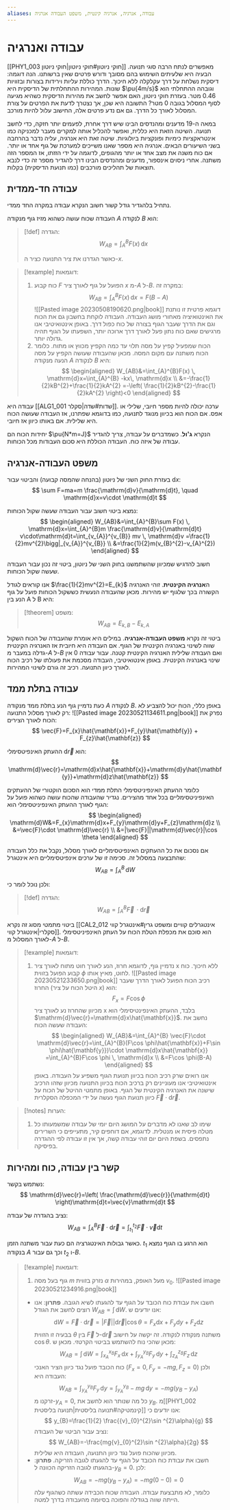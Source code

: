```yaml
---
aliases: עבודה, אנרגיה, אנרגיה קינטית, משפט העבודה אנרגיה
---
```


# עבודה ואנרגיה

[[PHY1_003 חוקי ניוטון#חוקי ניוטון|חוקי ניוטון]] מאפשרים לנתח הרבה סוגי תנועה. הבעיה היא שלעיתים השימוש בהם מסובך ודורש פרטים שאין ברשותנו. הנה דוגמה:
דיסקית נשלחת על דרך עקלקלה ללא חיכוך. הדרך כוללת עליות וירידות בצורות ובזוויות שונות. המהירות ההתחלתית של הדיסקית היא $\pu{4m/s}$ וגובהה ההתחלתי הוא $0.46$ מטר. בעזרת חוקי ניוטון, האם אפשר לחשב את מהירות הדיסקית כשהיא מגיעה לסוף המסלול בגובה $0$ מטר?
התשובה היא שכן, אך נצטרך לדעת את הפרטים על צורת המסלול לאורך כל הדרך. גם אם נדע פרטים אלה, החישוב עלול להיות מורכב.

במאה ה-19 מדענים ומהנדסים הבינו שיש דרך אחרת, לפעמים יותר חזקה, כדי לחשב תנועה. השיטה הזאת היא כללית, ואפשר להכליל אותה למקרים מעבר למכניקה כמו אינטראקציות כימיות ופונקציות ביולוגיות. שיטה זאת היא אנרגיה, עליה נדבר בהרחבה בשני השיעורים הבאים. אנרגיה היא מספר שאנו משייכים למערכת של גוף אחד או יותר. אם כוח משנה את מצב אחד או יותר מהגופים, לדוגמה על ידי הזזתו, אז המספר הזה משתנה. אחרי ניסוים אינספור, מדענים ומהנדסים הבינו דרך להגדיר מספר זה כדי לנבא תוצאות של תהליכים מורכבים (כמו תנועת הדיסקית) בקלות.

## עבודה חד-ממדית
נתחיל בלהגדיר גודל קשור חשוב הנקרא עבודה במקרה החד ממדי.

העבודה שכוח עושה כשהוא מזיז גוף מנקודה $A$ לנקודה $B$ הוא:
>[!def] הגדרה:
> $$
> W_{AB}=\int _{A}^{B}F(x) \, \mathrm{d}x 
> $$
> 
> כאשר הגדרנו את ציר התנועה כציר ה-$x$.

>[!example] דוגמאות:
>1. כוח קבוע $F$ הפועל על גוף לאורך ציר $x$ מ-$A$ ל-$B$. במקרה זה:
>	$$
>	W_{AB}=\int_{A}^{B}F(x)  \, \mathrm{d}x=F(B-A) 
>	$$
>	![[Pasted image 20230508190620.png|book]]
>	דוגמא פרטית זו נותנת את האינטואיציה מאחורי מושג העבודה. העבודה לוקחת בחשבון גם את הכוח וגם את הדרך שעבר הגוף בצורה של כוח כפול דרך. באופן אינטואיטיבי אנו מרגישים שאם כוח נתון פעל לאורך דרך ארוכה יותר, השפעתו על הגוף תהיה גדולה יותר.
>2. הכוח שמפעיל קפיץ על מסה תלוי עד כמה הקפיץ מכווץ או מתוח. כלומר הכוח משתנה עם מקום המסה. מכאן שהעבודה שעושה הקפיץ על מסה הנעה מנקודה $A$ לנקודה $B$ היא:
>	$$
>	\begin{aligned}
>	W_{AB}&=\int_{A}^{B}F(x)  \, \mathrm{d}x=\int_{A}^{B}  -kx\, \mathrm{d}x \\
>	&=-\frac{1}{2}kB^{2}+\frac{1}{2}kA^{2}  =-\left( \frac{1}{2}kB^{2}-\frac{1}{2}kA^{2} \right)<0
>	\end{aligned}
>	$$


עבודה היא [[ALG1_001 שדות#שדה|סקלר]]. ערכה יכולה להיות מספר חיובי, שלילי או אפס. אם הכוח הוא בכיוון מנוגד לתנועה, כמו בדוגמא שפתרנו, אז העבודה שעושה הכוח היא שלילית. אם באותו כיוון אז חיובי.

יחידות הכוח הם $\pu{N*m=J}$ הנקרא **ג'ול**. כשמדברים על עבודה, צריך להגדיר עבודה של איזה כוח. העבודה הכוללת היא סכום העבודות מכל הכוחות.

## משפט העבודה-אנרגיה

בעזרת החוק השני של ניוטון (בהנחה שהמסה קבועה) והביטוי עבור $\mathrm{d}x$:
$$
\sum F=ma=m \frac{\mathrm{d}v}{\mathrm{d}t}, \quad \mathrm{d}x=v\cdot \mathrm{d}t
$$

נמצא ביטוי חשוב עבור העבודה שעשה שקול הכוחות:
$$
\begin{aligned}
W_{AB}&=\int_{A}^{B}\sum F(x)  \, \mathrm{d}x=\int_{A}^{B}m \frac{\mathrm{d}v}{\mathrm{d}t}   v\cdot\mathrm{d}t=\int_{v_{A}}^{v_{B}} mv \, \mathrm{d}v =\frac{1}{2}mv^{2}\bigg|_{v_{A}}^{v_{B}} \\
&=\frac{1}{2}m(v_{B}^{2}-v_{A}^{2}) 
\end{aligned} 
$$

חשוב להדגיש שמכיוון שהשתמשנו בחוק השני של ניוטון, ביטוי זה נכון עבור העבודה שעשה שקול הכוחות.

אנו קוראים לגודל $\frac{1}{2}mv^{2}=E_{k}$ ה**אנרגיה הקינטית**. זוהי האנרגיה הקשורה בכך שלגוף יש מהירות. מכאן שהעבודה הנעשית כששקול הכוחות פועל על גוף הנע בין A ל B היא:
>[!theorem] משפט:
> $$
> W_{AB}=E_{k,B}-E_{k,A}
> $$

ביטוי זה נקרא **משפט העבודה-אנרגיה**. במילים היא אומרת שהעבודה של הכוח השקול שווה לשינוי באנרגיה הקינטית של הגוף. אם העבודה היא חיובית אז האנרגיה הקינטית גדלה במעבר מ-$A$ ל-$B$ ואם העבודה שלילית האנרגיה הקינטית קטנה. עבור עבודה $0$ אין שינוי באנרגיה הקינטית. באופן אינטואיטיבי, העבודה מסכמת את פעולתו של רכיב הכוח לאורך כיוון התנועה. רכיב זה גורם לשינוי המהירות.

## עבודה בתלת ממד
כעת נדמיין גוף הנע בתלת ממד מנקודה $A$ לנקודה $B$. באופן כללי, הכוח יכול להצביע לא רק לאורך מסלול התנועה:
![[Pasted image 20230521134611.png|book]]
נפרק את הכוח לאורך הצירים:
$$
\vec{F}=F_{x}\hat{\mathbf{x}}+F_{y}\hat{\mathbf{y}} + F_{z}\hat{\mathbf{z}}
$$

ההעתק האינפיטסימלי $\mathrm{d}\vec{r}$ הוא:
$$
\mathrm{d}\vec{r}=\mathrm{d}x\hat{\mathbf{x}}+\mathrm{d}y\hat{\mathbf{y}}+\mathrm{d}z\hat{\mathbf{z}}
$$

כלומר ההעתק האינפיניטסימלי התלת ממדי הוא הסכום הוקטורי של ההעתקים האינפיניטסימליים בכל אחד מהצירים. נגדיר שהעבודה שהכוח עושה כשהוא פועל על הגוף לאורך ההעתק האינפיניטסימלי הוא:
$$
\begin{aligned}
\mathrm{d}W&=F_{x}\mathrm{d}x+F_{y}\mathrm{d}y+F_{z}\mathrm{d}z \\
&=\vec{F}\cdot \mathrm{d}\vec{r} \\
&=|\vec{F}||\mathrm{d}\vec{r}|\cos \theta
\end{aligned}
$$

אם נסכום את כל ההעתקים האינפיטסימליים לאורך מסלול, נקבל את כלל העבודה שהתבצעה במסלול זה. סכימה זו של ערכים אינפיטסימליים היא אינטגרל:
$$
W_{AB}=\int_{A}^{B}  \, \mathrm{d}W 
$$

ולכן נוכל לומר כי:
>[!def] הגדרה:
> $$
> W_{AB}=\int_{A}^{B} \vec{F} \, \cdot  \mathrm{d}\vec{r} 
> $$

ביטוי מתמטי מסוג זה נקרא [[CAL2_012 אינטגרלים קוויים ומשפט גרין#אינטגרל קווי סקלרי|אינטגרל קווי]]. הוא סוכם את מכפלת הטלת הכוח על העתק האינפיניטסימלי לאורך המסלול מ-$A$ ל-$B$.

>[!example] דוגמאות:
>1. נדמיין גוף, לדוגמא חרוז, הנע לאורך חוט מתוח לאורך ציר x ללא חיכוך. כוח קבוע הפועל בזווית $\phi$ לחוט, מאיץ אותו.
>	![[Pasted image 20230521233650.png|book]]
>	רכיב הכוח הפועל לאורך הדרך שעבר החרוז (היטל הכוח על ציר $x$) הוא:
>	$$
>	F_{x}=F\cos \phi
>	$$
>	מכיוון שהחרוז נע לאורך ציר x בלבד, ההעתק האינפינטיסימלי הוא $\mathrm{d}\vec{r}=\mathrm{d}x\hat{\mathbf{x}}$.
>	נחשב את העבודה שעשה הכוח:
>	$$
>	\begin{aligned}
>	W_{AB}&=\int_{A}^{B}  \vec{F}\cdot \mathrm{d}\vec{r}=\int_{A}^{B}(F\cos \phi\hat{\mathbf{x}}+F\sin \phi\hat{\mathbf{y}})\cdot  \mathrm{d}x\hat{\mathbf{x}} =\int_{A}^{B}F\cos \phi  \, \mathrm{d}x \\
>	&=F\cos \phi(B-A)  
>	\end{aligned}
>	$$
>	אנו רואים שרק רכיב הכוח בכיוון תנועת הגוף משפיע על העבודה. באופן אינטואיטיבי אנו מעוניינים רק ברכיב הכוח בכיוון התנועה מכיוון שזהו הרכיב שישנה את האנרגיה הקינטית של הגוף. באופן מתמטי ההיטל של הכוח על כיוון תנועת הגוף נעשה על ידי המכפלה הסקלרית $\vec{F}\cdot \mathrm{d}\vec{r}$.

>[!notes] הערות:
>1. שימו לב שאנו לא מדברים על המושג היום יומי של עבודה שמשמעותו כל מטלה פיסית או מנטלית. לדוגמא, אם דוחפים קיר, מתעייפים כי השרירים נתפסים. בשפת היום יום זוהי עבודה קשה, אך אין זו עבודה לפי ההגדרה בפיסיקה.

## קשר בין עבודה, כוח ומהירות
נשתמש בקשר:
$$
\mathrm{d}\vec{r}=\left( \frac{\mathrm{d}\vec{r}}{\mathrm{d}t} \right)\mathrm{d}t=\vec{v}\mathrm{d}t
$$

נציב בהגדרה של עבודה:
$$
W_{AB}=\int_{A}^{B}\vec{F}\cdot  \mathrm{d}\vec{r}=\int_{{t}_{1}}^{{t}_{2}} \vec{F}\cdot \vec{v} \mathrm{d}t  
$$

כאשר גבולות האינטגרציה הם כעת עבור משתנה הזמן. ${t}_{1}$ הוא הרגע בו הגוף נמצא בנקודה $A$ וכך גם עבור ${t}_{2}$ ו-$B$.

>[!example] דוגמאות:
>1. גוף בעל מסה $m$ נזרק בזווית $\alpha$ מעל האופק, במהירות ${v}_{0}$.
>	![[Pasted image 20230521234916.png|book]]
>	- חשבו את עבודת כוח הכובד על הגוף עד להגעתו לשיא הגובה.
>	**פתרון**:
>	אנו רוצים לחשב את הגודל $W_{AB}=\int  \, \mathrm{d}W$.
>	אנו יודעים ש:
>	$$
>	\mathrm{d}W=\vec{F}\cdot \mathrm{d}\vec{r}=|\vec{F}||\mathrm{d}\vec{r}|\cos \theta=F_{x}\mathrm{d}x+F_{y}\mathrm{d}y+F_{z}\mathrm{d}z
>	$$
>	בבעיה זו הזווית $\theta$ בין $\vec{F}$ ל-$\mathrm{d}\vec{r}$ משתנה מנקודה לנקודה. זה יקשה על חישוב $\cos\theta$. מכאן שהכי נוח להשתמש בביטוי הקרטזי. מכאן ש:
>	$$
>	W_{AB}=\int  \, \mathrm{d}W =\int_{x_{A}}^{x_{B}} F_{x} \, \mathrm{d}x +\int_{y_{A}}^{y_{B}} F_{y} \, \mathrm{d}y + \int_{z_{A}}^{z_{B}}F_{z}  \, \mathrm{d}z
>	$$
>	כוח הכובד פועל נגד כיוון הציר האנכי ($F_{x}=0,\,F_{y}=-mg,\,F_{z}=0$) ולכן העבודה היא:
>	$$
>	W_{AB}=\int_{y_{A}}^{y_{B}}F_{y}  \, \mathrm{d}y=\int_{y_{A}}^{y_{B}} -mg \, \mathrm{d}y=-mg(y_{B}-y_{A})
>	$$
>	זרקנו מ-$y_{A}=0$, כל מה שנותר הוא לחשב את $y_{B}$.
>	מ[[PHY1_002 קינמטיקה#תנועה בליסטית|תנועה בליסטית]] אנו יודעים כי:
>	$$
>	y_{B}=\frac{1}{2} \frac{{v}_{0}^{2}\sin ^{2}\alpha}{g}
>	$$
>	נציב עבור הביטוי של העבודה:
>	$$
>	W_{AB}=-\frac{mg{v}_{0}^{2}\sin ^{2}\alpha}{2g}
>	$$
>	מכיוון שהכוח פועל נגד כיוון התנועה, העבודה היא שלילית.
>	- חשבו את עבודת כוח הכובד על הגוף עד להגעתו לגובה הזריקה.
>	**פתרון**:
>	בהגעתו לגובה הזריקה הכוונה ל-$y_{B}=0$. לכן:
>	$$
>	W_{AB}=-mg(y_{B}-y_{A})=-mg(0-0)=0
>	$$
>	כלומר, לא מתבצעת עבודה. העבודה שכוח הכבידה עשתה כשהגוף עלה הייתה שווה בגודלה והפוכה בסיומה מהעבודה בדרך למטה.